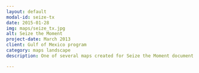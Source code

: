```yaml
---
layout: default
modal-id: seize-tx
date: 2015-01-28
img: maps/seize_tx.jpg
alt: Seize the Moment 
project-date: March 2013
client: Gulf of Mexico program
category: maps landscape
description: One of several maps created for Seize the Moment document

---
```


